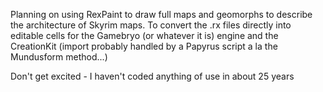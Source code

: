 Planning on using RexPaint to draw full maps and geomorphs to describe the architecture of Skyrim maps.
To convert the .rx files directly into editable cells for the Gamebryo (or whatever it is) engine and the
CreationKit (import probably handled by a Papyrus script a la the Mundusform method...)

Don't get excited - I haven't coded anything of use in about 25 years
